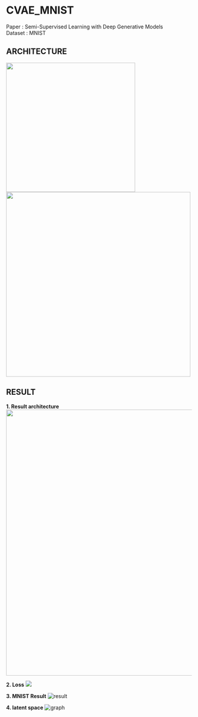 # CVAE_MNIST

Paper   : Semi-Supervised Learning with Deep Generative Models  
Dataset : MNIST

ARCHITECTURE
-------------------------------------------------------------------
<div>
 <img width="350" src = "https://user-images.githubusercontent.com/19617361/39619985-9a761a40-4fc4-11e8-86e0-215a76007d49.png">
 <img width="500" src = "https://user-images.githubusercontent.com/19617361/39620423-13b02738-4fc6-11e8-90ce-7e8d197481e0.png">
</div>


RESULT
-------------------------------------------------------------------
**1. Result architecture**  
<img width="720" src = "https://user-images.githubusercontent.com/19617361/39620463-38c26dce-4fc6-11e8-94cc-3792ad018de4.png">

**2. Loss**
<img src = "https://user-images.githubusercontent.com/19617361/39620579-a8a976e6-4fc6-11e8-9f24-3f1a475eb20e.png">

**3. MNIST Result**
![result](https://user-images.githubusercontent.com/19617361/39620691-ef763afa-4fc6-11e8-84ee-72ca71dcb7f4.png)

**4. latent space**
![graph](https://user-images.githubusercontent.com/19617361/39620740-15dcfb02-4fc7-11e8-8bed-4deeb8ba3122.png)
